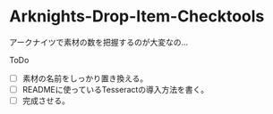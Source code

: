 # Arknights-Drop-Item-Checktools
アークナイツで素材の数を把握するのが大変なの...

ToDo  
- [ ] 素材の名前をしっかり置き換える。  
- [ ] READMEに使っているTesseractの導入方法を書く。  
- [ ] 完成させる。
